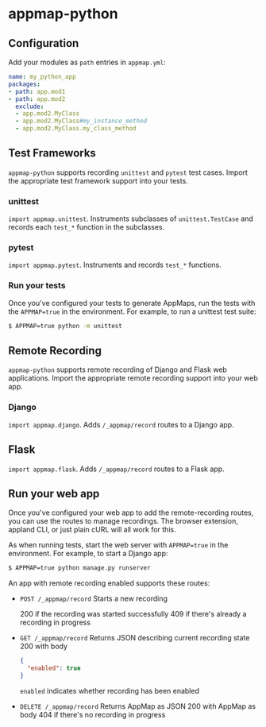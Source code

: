 # appmap-python

## Configuration
Add your modules as `path` entries in `appmap.yml`:

```yaml
name: my_python_app
packages:
- path: app.mod1
- path: app.mod2
  exclude:
  - app.mod2.MyClass
  - app.mod2.MyClass#my_instance_method
  - app.mod2.MyClass.my_class_method
```
  
## Test Frameworks
`appmap-python` supports recording `unittest` and `pytest` test cases. Import the
appropriate test framework support into your tests.

### unittest
`import appmap.unittest`. Instruments subclasses of `unittest.TestCase` and records each
`test_*` function in the subclasses.

### pytest 
`import appmap.pytest`. Instruments and records `test_*` functions.

### Run your tests
Once you've configured your tests to generate AppMaps, run the tests with the
`APPMAP=true` in the environment. For example, to run a unittest test suite:

```sh
$ APPMAP=true python -m unittest
```


## Remote Recording
`appmap-python` supports remote recording of Django and Flask web applications. Import the
appropriate remote recording support into your web app.

### Django
`import appmap.django`. Adds `/_appmap/record` routes to a Django app.

## Flask
`import appmap.flask`. Adds `/_appmap/record` routes to a Flask app.

## Run your web app
Once you've configured your web app to add the remote-recording routes, you can use the
routes to manage recordings. The browser extension, appland CLI, or just plain cURL will
all work for this.

As when running tests, start the web server with `APPMAP=true` in the environment. For
example, to start a Django app:

```sh
$ APPMAP=true python manage.py runserver
```

An app with remote recording enabled supports these routes:

* `POST /_appmap/record` 
  Starts a new recording
  
  200 if the recording was started successfully
  409 if there's already a recording in progress
  
* `GET /_appmap/record`
  Returns JSON describing current recording state
  200 with body
  
  ```json
  { 
    "enabled": true
  }
  ```
  `enabled` indicates whether recording has been enabled
  
* `DELETE /_appmap/record`
  Returns AppMap as JSON
  200 with AppMap as body
  404 if there's no recording in progress
